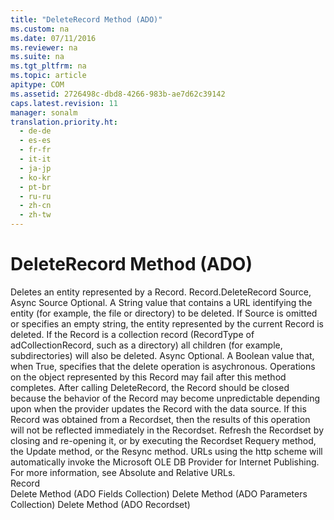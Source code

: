 ```yaml
---
title: "DeleteRecord Method (ADO)"
ms.custom: na
ms.date: 07/11/2016
ms.reviewer: na
ms.suite: na
ms.tgt_pltfrm: na
ms.topic: article
apitype: COM
ms.assetid: 2726498c-dbd8-4266-983b-ae7d62c39142
caps.latest.revision: 11
manager: sonalm
translation.priority.ht: 
  - de-de
  - es-es
  - fr-fr
  - it-it
  - ja-jp
  - ko-kr
  - pt-br
  - ru-ru
  - zh-cn
  - zh-tw
---
```

# DeleteRecord Method (ADO)
<?xml version="1.0" encoding="utf-8"?>
<developerReferenceWithSyntaxDocument xmlns="http://ddue.schemas.microsoft.com/authoring/2003/5" xmlns:xlink="http://www.w3.org/1999/xlink" xmlns:xsi="http://www.w3.org/2001/XMLSchema-instance" xsi:schemaLocation="http://ddue.schemas.microsoft.com/authoring/2003/5 http://dduestorage.blob.core.windows.net/ddueschema/developer.xsd">
  <introduction>
    <para>Deletes an entity represented by a <legacyLink xlink:href="db83ed2c-a8e3-460c-8682-64667e4d5d01">Record</legacyLink>.</para>
  </introduction>
  <syntaxSection>
    <legacySyntax>
<parameterReference>Record</parameterReference><legacyBold>.DeleteRecord </legacyBold><parameterReference>Source</parameterReference><legacyBold>, </legacyBold><parameterReference>Async</parameterReference></legacySyntax>
  </syntaxSection>
  <parameters>
    <content>
      <definitionTable>
        <definedTerm> <legacyItalic>Source</legacyItalic> </definedTerm>
        <definition>
          <para>Optional. A <languageKeyword>String</languageKeyword> value that contains a URL identifying the entity (for example, the file or directory) to be deleted. If <legacyItalic>Source</legacyItalic> is omitted or specifies an empty string, the entity represented by the current <legacyLink xlink:href="db83ed2c-a8e3-460c-8682-64667e4d5d01">Record</legacyLink> is deleted. If the Record is a collection record (<legacyLink xlink:href="790e46a2-13d2-451e-a8be-130bd9a206a4">RecordType</legacyLink> of <legacyBold>adCollectionRecord</legacyBold>, such as a directory) all children (for example, subdirectories) will also be deleted.</para>
        </definition>
        <definedTerm> <legacyItalic>Async</legacyItalic> </definedTerm>
        <definition>
          <para>Optional. A <languageKeyword>Boolean</languageKeyword> value that, when <languageKeyword>True</languageKeyword>, specifies that the delete operation is asychronous.</para>
        </definition>
      </definitionTable>
    </content>
  </parameters>
  <languageReferenceRemarks>
    <content>
      <para>Operations on the object represented by this <unmanagedCodeEntityReference>Record</unmanagedCodeEntityReference> may fail after this method completes. After calling <unmanagedCodeEntityReference>DeleteRecord</unmanagedCodeEntityReference>, the <unmanagedCodeEntityReference>Record</unmanagedCodeEntityReference> should be closed because the behavior of the <unmanagedCodeEntityReference>Record</unmanagedCodeEntityReference> may become unpredictable depending upon when the provider updates the <unmanagedCodeEntityReference>Record</unmanagedCodeEntityReference> with the data source.</para>
      <para>If this <unmanagedCodeEntityReference>Record</unmanagedCodeEntityReference> was obtained from a <legacyLink xlink:href="ede1415f-c3df-4cc5-a05b-2576b2b84b60">Recordset</legacyLink>, then the results of this operation will not be reflected immediately in the <unmanagedCodeEntityReference>Recordset</unmanagedCodeEntityReference>. Refresh the <unmanagedCodeEntityReference>Recordset</unmanagedCodeEntityReference> by closing and re-opening it, or by executing the <legacyBold>Recordset</legacyBold> <legacyLink xlink:href="d81ab76f-1aa8-4ccf-92ec-b65254dc3ea1">Requery</legacyLink> method, the <legacyLink xlink:href="6b2a9c31-1a7e-40db-8a53-30720d0f6cc1">Update</legacyLink> method, or the <legacyLink xlink:href="73b355d4-a4c0-434b-bfc4-039b1c76b32e">Resync</legacyLink> method.</para>
      <alert class="note">
        <para>URLs using the http scheme will automatically invoke the <legacyLink xlink:href="66a208d9-b580-4655-a41e-1d36e5b5bfca">Microsoft OLE DB Provider for Internet Publishing</legacyLink>. For more information, see <legacyLink xlink:href="6a34a7ef-50cc-4c3d-82f7-106b9a8f3caf">Absolute and Relative URLs</legacyLink>.</para>
      </alert>
    </content>
  </languageReferenceRemarks>
  <section>
    <title>Applies To</title>
    <content>
      <para>
        <link xlink:href="db83ed2c-a8e3-460c-8682-64667e4d5d01">Record</link>
      </para>
    </content>
  </section>
  <relatedTopics>
<link xlink:href="25bedc25-c51c-4cab-96ce-930b959965d9">Delete Method (ADO Fields Collection)</link>
<link xlink:href="160c575e-df63-4ade-a2d3-5fd8f72e70cc">Delete Method (ADO Parameters Collection)</link>
<link xlink:href="1eb9209c-602c-4507-b0c2-6527a599b67d">Delete Method (ADO Recordset)</link>
</relatedTopics>
</developerReferenceWithSyntaxDocument>